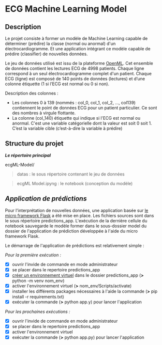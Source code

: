# ECG Machine Learning Model
## Description

Le projet consiste à former un modèle de Machine Learning capable de déterminer (prédire) la classe (normal ou anormal) d'un électrocardiogramme. Et une application intégrant ce modèle capable de prédire (classifier) de nouvelles données.

Le jeu de données utilisé est issu de la plateforme [OpenML](https://www.openml.org/search?type=data&status=active&sort=runs&id=44793).
Cet ensemble de données contient les lectures ECG de 4998 patients. Chaque ligne correspond à un seul électrocardiogramme complet d'un patient. Chaque ECG (ligne) est composé de 140 points de données (lectures) et d’une colonne étiquette (1 si l’ECG est normal ou 0 si non).

Description des colonnes :
- Les colonnes 0 à 139 (nommés : col_0, col_1, col_2, …, col139) contiennent le point de données ECG pour un patient particulier. Ce sont des nombres à virgule flottante.
- La colonne (col_140) étiquette qui indique si l'ECG est normal ou anormal. C'est une variable catégorielle dont la valeur est soit 0 soit 1. C’est la variable cible (c’est-à-dire la variable à prédire)

## Structure du projet
**_Le répertoire principal_**

ecgML-Model/
>datas : le sous répertoire contenant le jeu de données

>ecgML Model.ipyng : le notebook (conception du modèle)

**_Application de prédictions_**
---
Pour l'interprétation de nouvelles données, une application basée sur [le micro framework Flask](https://flask.palletsprojects.com/en/2.3.x/) a été mise en place. Les fichiers sources sont dans le sous répertoire predictions_app. L'exécution de la dernière cellule du notebook sauvegarde le modèle former dans le sous-dossier model du dossier de l'application de prédiction développée à l'aide du micro framework Flask.

Le démarrage de l'application de prédictions est relativement simple :

_Pour la première exécution :_
- [x] ouvrir l'invide de commande en mode administrateur
- [x] se placer dans le repertoire predictions_app
- [x] [créer un environnement virtuel](https://docs.python.org/fr/3/tutorial/venv.html) dans le dossier predictions_app (**>** python -m venv nom_env)
- [x] activer l'environnement virtuel (**>** nom_env/Scripts/activate)
- [x] installer les différents packages nécessaires à l'aide la commande (**>** pip install -r requirements.txt)
- [x] exécuter la commande (**>** python app.y) pour lancer l'application

_Pour les prochaines exécutions :_
- [x] ouvrir l'invide de commande en mode administrateur
- [x] se placer dans le repertoire predictions_app
- [x] activer l'environnement virtuel
- [x] exécuter la commande (**>** python app.py) pour lancer l'application
